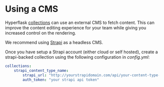 # Using a CMS

Hyperflask [collections](/guides/collections) can use an external CMS to fetch content. This can improve the content editing experience for your team while giving you increased control on the rendering.

We recommend using [Strapi](https://strapi.io/) as a headless CMS.

Once you have setup a Strapi account (either cloud or self hosted), create a strapi-backed collection using the following configuration in *config.yml*:

```yaml
collections:
    strapi_content_type_name:
        strapi_url: "http://yourstrapidomain.com/api/your-content-type-id"
        auth_token: "your strapi api token"
```